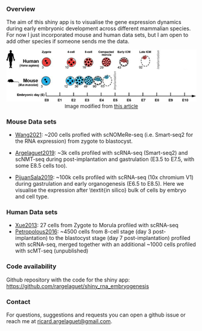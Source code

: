 
### Overview

The aim of this shiny app is to visualise the gene expression dynamics during early embryonic development across different mammalian species. For now I just incorporated mouse and human data sets, but I am open to add other species if someone sends me the data.

<p align="center">
  <img src="www/embryonic_development_diagram.png"/><br>
  <font size="2"> Image modified from <a href="https://journals.biologists.com/dev/article/145/21/dev167833/48530/Single-cell-transcriptome-analysis-of-human">this article</a></font>
</p>

### Mouse Data sets

- [Wang2021](https://www.nature.com/articles/s41467-021-21409-8): ~200 cells profled with scNOMeRe-seq (i.e. Smart-seq2 for the RNA expression) from zygote to blastocyst.

- [Argelaguet2019](https://www.nature.com/articles/s41586-019-1825-8): ~3k cells profiled with scRNA-seq (Smart-seq2) and scNMT-seq during post-implantation and gastrulation (E3.5 to E7.5, with some E8.5 cells too).

- [PijuanSala2019](https://www.nature.com/articles/s41586-019-0933-9): ~100k cells profiled with scRNA-seq (10x chromium V1) during gastrulation and early organogenesis (E6.5 to E8.5). Here we visualise the expression after \textit{in silico} bulk of cells by embryo and cell type.

### Human Data sets

<!-- - [Yan2013](https://www.nature.com/articles/nsmb.2660): scRNA-seq -->
- [Xue2013](https://pubmed.ncbi.nlm.nih.gov/23892778/): 27 cells from Zygote to Morula profiled with scRNA-seq
- [Petropolous2016](https://www.cell.com/fulltext/S0092-8674(16)30280-X): ~4500 cells from 8-cell stage (day 3 post-implantation) to the blastocyst stage (day 7 post-implantation) profiled with scRNA-seq, merged together with an additional ~1000 cells profiled with scMT-seq (unpublished)


### Code availability
Github repository with the code for the shiny app: https://github.com/rargelaguet/shiny_rna_embryogenesis
<!-- ### Data availability -->
<!-- Raw data is available at [GEO: GSE204908](https://www.ncbi.nlm.nih.gov/geo/query/acc.cgi?acc=GSE204908).   -->
<!-- Links to the parsed data objects is available in the github repository above. -->


### Contact

For questions, suggestions and requests you can open a github issue or reach me at ricard.argelaguet@gmail.com.